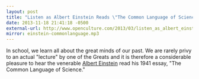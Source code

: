 ```yaml
---
layout: post
title: "Listen as Albert Einstein Reads \"The Common Language of Science\" (1941)"
date: 2013-11-18 21:41:18 -0500
external-url: http://www.openculture.com/2013/03/listen_as_albert_einstein_reads_the_common_language_of_science_1941.html
mirror: einstein-commonlanguage.mp3
---
```


In school, we learn all about the great minds of our past. We are rarely privy
to an actual "lecture" by one of the Greats and it is therefore a considerable
pleasure to hear the venerable [Albert Einstein][] read his 1941 essay, "The
Common Language of Science."

[Albert Einstein]: http://en.wikipedia.org/wiki/Albert_Einstein
